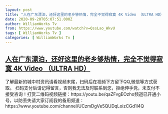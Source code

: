 ```yaml
---
layout: post
title: "人在广东漂泊，还好这里的老乡够热情，完全不觉得寂寞 4K Video （ULTRA HD）"
date: 2020-09-20T05:07:51.000Z
author: WilliamWorks Tv
from: https://www.youtube.com/watch?v=QssLao_WkvU
tags: [ WilliamWorks Tv ]
categories: [ WilliamWorks Tv ]
---
```

<!--1600578471000-->
[人在广东漂泊，还好这里的老乡够热情，完全不觉得寂寞 4K Video （ULTRA HD）](https://www.youtube.com/watch?v=QssLao_WkvU)
------

<div>
了解最新的城中村资讯请看视频末尾，扫码后在视频下方留下QQ,微信等方式获取。 扫码支付后请记得留言，否则我无法及时联系到您，拒绝伸手党，未支付不接受咨询！打赏二维码视频链接：https://youtu.be/qaZFvgEOzho频道已开通小号，以防丢失请大家订阅我的备用频道：https://www.youtube.com/channel/UCzmDgVe5QUDqLoizCGd1l4Q
</div>
